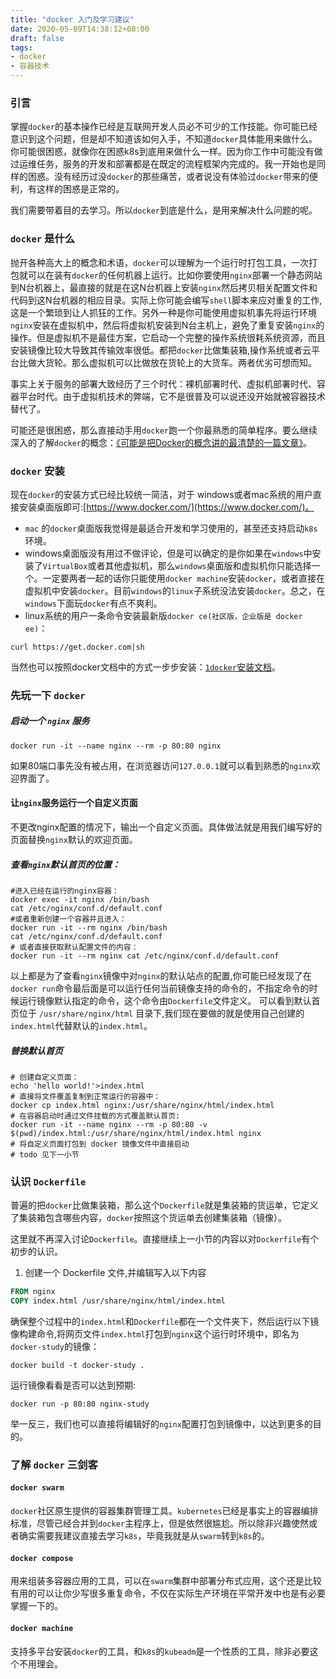 ```yaml
---
title: "docker 入门及学习建议"
date: 2020-05-09T14:38:12+08:00
draft: false
tags:
- docker
- 容器技术
---
```


### 引言
掌握`docker`的基本操作已经是互联网开发人员必不可少的工作技能。你可能已经意识到这个问题，但是却不知道该如何入手，不知道`docker`具体能用来做什么。你可能很困惑，就像你在困惑k8s到底用来做什么一样。因为你工作中可能没有做过运维任务，服务的开发和部署都是在既定的流程框架内完成的。我一开始也是同样的困惑。没有经历过没`docker`的那些痛苦，或者说没有体验过`docker`带来的便利，有这样的困惑是正常的。

我们需要带着目的去学习。所以`docker`到底是什么，是用来解决什么问题的呢。
### `docker` 是什么
抛开各种高大上的概念和术语，`docker`可以理解为一个运行时打包工具，一次打包就可以在装有`docker`的任何机器上运行。比如你要使用`nginx`部署一个静态网站到N台机器上，最直接的就是在这N台机器上安装`nginx`然后拷贝相关配置文件和代码到这N台机器的相应目录。实际上你可能会编写`shell`脚本来应对重复的工作,这是一个繁琐到让人抓狂的工作。另外一种是你可能使用虚拟机事先将运行环境`nginx`安装在虚拟机中，然后将虚拟机安装到N台主机上，避免了重复安装`nginx`的操作。但是虚拟机不是最佳方案，它启动一个完整的操作系统很耗系统资源，而且安装镜像比较大导致其传输效率很低。都把`docker`比做集装箱,操作系统或者云平台比做大货轮。那么虚拟机可以比做放在货轮上的大货车。两者优劣可想而知。

事实上关于服务的部署大致经历了三个时代：裸机部署时代、虚拟机部署时代、容器平台时代。由于虚拟机技术的弊端，它不是很普及可以说还没开始就被容器技术替代了。

可能还是很困惑，那么直接动手用`docker`跑一个你最熟悉的简单程序。要么继续深入的了解`docker`的概念：[《可能是把Docker的概念讲的最清楚的一篇文章》](http://dockone.io/article/6051)。

### `docker` 安装
现在`docker`的安装方式已经比较统一简洁，对于 windows或者mac系统的用户直接安装桌面版即可:[https://www.docker.com/](https://www.docker.com/)。
- `mac` 的`docker`桌面版我觉得是最适合开发和学习使用的，甚至还支持启动`k8s`环境。
- windows桌面版没有用过不做评论，但是可以确定的是你如果在`windows`中安装了`VirtualBox`或者其他虚拟机，那么`windows`桌面版和虚拟机你只能选择一个。一定要两者一起的话你只能使用`docker machine`安装`docker`，或者直接在虚拟机中安装`docker`。目前`windows`的`linux`子系统没法安装`docker`。总之，在`windows`下面玩`docker`有点不爽利。
- linux系统的用户一条命令安装最新版`docker ce(社区版，企业版是 docker ee)`：
```
curl https://get.docker.com|sh
```
当然也可以按照docker文档中的方式一步步安装：[`1docker`安装文档](https://docs.docker.com/engine/install/)。
### 先玩一下 `docker`
##### 启动一个 `nginx` 服务
```shell
docker run -it --name nginx --rm -p 80:80 nginx
```
如果80端口事先没有被占用，在浏览器访问`127.0.0.1`就可以看到熟悉的`nginx`欢迎界面了。
#### 让`nginx`服务运行一个自定义页面
不更改nginx配置的情况下，输出一个自定义页面。具体做法就是用我们编写好的页面替换`nginx`默认的欢迎页面。
##### 查看`nginx`默认首页的位置：
```shell
#进入已经在运行的nginx容器：
docker exec -it nginx /bin/bash
cat /etc/nginx/conf.d/default.conf
#或者重新创建一个容器并且进入：
docker run -it --rm nginx /bin/bash
cat /etc/nginx/conf.d/default.conf
# 或者直接获取默认配置文件的内容：
docker run -it --rm nginx cat /etc/nginx/conf.d/default.conf
```
以上都是为了查看`nginx`镜像中对`nginx`的默认站点的配置,你可能已经发现了在`docker run`命令最后面是可以运行任何当前镜像支持的命令的，不指定命令的时候运行镜像默认指定的命令，这个命令由`Dockerfile`文件定义。
可以看到默认首页位于 `/usr/share/nginx/html` 目录下,我们现在要做的就是使用自己创建的`index.html`代替默认的`index.html`。

##### 替换默认首页
```shell
# 创建自定义页面：
echo 'hello world!'>index.html
# 直接将文件覆盖复制到正常运行的容器中：
docker cp index.html nginx:/usr/share/nginx/html/index.html
# 在容器启动时通过文件挂载的方式覆盖默认首页:
docker run -it --name nginx --rm -p 80:80 -v $(pwd)/index.html:/usr/share/nginx/html/index.html nginx
# 将自定义页面打包到 docker 镜像文件中直接启动
# todo 见下一小节
```
### 认识 `Dockerfile`
普遍的把`docker`比做集装箱，那么这个`Dockerfile`就是集装箱的货运单，它定义了集装箱包含哪些内容，`docker`按照这个货运单去创建集装箱（镜像）。

这里就不再深入讨论`Dockerfile`。直接继续上一小节的内容以对`Dockerfile`有个初步的认识。
1. 创建一个 Dockerfile 文件,并编辑写入以下内容
```Dockerfile
FROM nginx
COPY index.html /usr/share/nginx/html/index.html 
```
确保整个过程中的`index.html`和`Dockerfile`都在一个文件夹下，然后运行以下镜像构建命令,将网页文件`index.html`打包到`nginx`这个运行时环境中，即名为`docker-study`的镜像：
```shell
docker build -t docker-study .
```
运行镜像看看是否可以达到预期:
```
docker run -p 80:80 nginx-study
```
举一反三，我们也可以直接将编辑好的`nginx`配置打包到镜像中，以达到更多的目的。
### 了解 `docker` 三剑客

#### `docker swarm`
`docker`社区原生提供的容器集群管理工具。`kubernetes`已经是事实上的容器编排标准，尽管已经合并到`docker`主程序上，但是依然很尴尬。所以除非兴趣使然或者确实需要我建议直接去学习`k8s`，毕竟我就是从`swarm`转到`k8s`的。
#### `docker compose`
用来组装多容器应用的工具，可以在`swarm`集群中部署分布式应用，这个还是比较有用的可以让你少写很多重复命令，不仅在实际生产环境在平常开发中也是有必要掌握一下的。
#### `docker machine`
支持多平台安装`docker`的工具，和`k8s`的`kubeadm`是一个性质的工具，除非必要这个不用理会。
